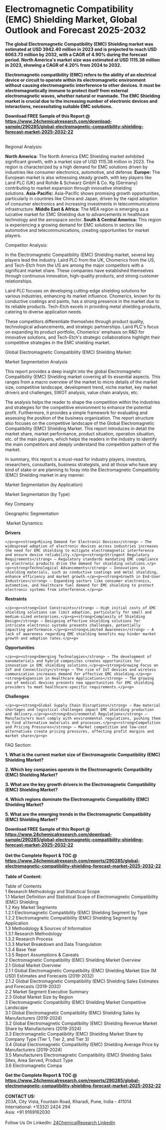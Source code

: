 <h1>Electromagnetic Compatibility (EMC) Shielding Market, Global Outlook and Forecast 2025-2032</h1><p><strong>The global Electromagnetic Compatibility (EMC) Shielding market was estimated at USD 3942.40 million in 2023 and is projected to reach USD 6063.73 million by 2032, with a CAGR of 4.90% during the forecast period. North America's market size was estimated at USD 1115.38 million in 2023, showing a CAGR of 4.20% from 2024 to 2032.</strong></p><p>
</p><p><strong>Electromagnetic compatibility (EMC) refers to the ability of an electrical device or circuit to operate within its electromagnetic environment without causing electromagnetic interference to other devices. It must be electromagnetically immune to protect itself from external electromagnetic waves, whether natural or manmade. The EMC Shielding market is crucial due to the increasing number of electronic devices and interactions, necessitating suitable EMC solutions.</strong></p><div><b>Download FREE Sample of this Report @ 
            <a href="https://www.24chemicalresearch.com/download-sample/290285/global-electromagnetic-compatibility-shielding-forecast-market-2025-2032-22">
            https://www.24chemicalresearch.com/download-sample/290285/global-electromagnetic-compatibility-shielding-forecast-market-2025-2032-22</a></b></div><br><p>
Regional Analysis:</p><p>
</p><p><strong>North America:</strong> The North America EMC Shielding market exhibited significant growth, with a market size of USD 1115.38 million in 2023. The region is characterized by a high demand for EMC solutions driven by industries like consumer electronics, automotive, and defense. <strong>Europe:</strong> The European market is also witnessing steady growth, with key players like Laird PLC (UK) and Rohde &amp; Schwarz GmbH &amp; Co. Kg (Germany) contributing to market expansion through innovative shielding solutions. <strong>Asia-Pacific:</strong> Asia-Pacific shows promising growth opportunities, particularly in countries like China and Japan, driven by the rapid adoption of consumer electronics and increasing investments in telecommunications infrastructure. <strong>Middle East &amp; Africa:</strong> The MEA region is emerging as a lucrative market for EMC Shielding due to advancements in healthcare technology and the aerospace sector. <strong>South &amp; Central America:</strong> This region is experiencing a growing demand for EMC solutions in sectors like automotive and telecommunications, creating opportunities for market players.</p><p>
Competitor Analysis:</p><p>
</p><p>In the Electromagnetic Compatibility (EMC) Shielding market, several key players lead the industry. Laird PLC from the UK, Chomerics from the US, and Tech-Etch from the US are among the major competitors with a significant market share. These companies have established themselves through continuous innovation, high-quality products, and strong customer relationships.</p><p>
</p><p>Laird PLC focuses on developing cutting-edge shielding solutions for various industries, enhancing its market influence. Chomerics, known for its conductive coatings and paints, has a strong presence in the market due to its reliable products. Tech-Etch excels in providing metal shielding products, catering to diverse application needs.</p><p>
</p><p>These competitors differentiate themselves through product quality, technological advancements, and strategic partnerships. Laird PLC's focus on expanding its product portfolio, Chomerics' emphasis on R&amp;D for innovative solutions, and Tech-Etch's strategic collaborations highlight their competitive strategies in the EMC shielding market.</p><p>
Global Electromagnetic Compatibility (EMC) Shielding Market:</p><p>
Market Segmentation Analysis</p><p>
</p><p>This report provides a deep insight into the global Electromagnetic Compatibility (EMC) Shielding market covering all its essential aspects. This ranges from a macro overview of the market to micro details of the market size, competitive landscape, development trend, niche market, key market drivers and challenges, SWOT analysis, value chain analysis, etc.</p><p>
</p><p>The analysis helps the reader to shape the competition within the industries and strategies for the competitive environment to enhance the potential profit. Furthermore, it provides a simple framework for evaluating and assessing the position of the business organization. The report structure also focuses on the competitive landscape of the Global Electromagnetic Compatibility (EMC) Shielding Market. This report introduces in detail the market share, market performance, product situation, operation situation, etc. of the main players, which helps the readers in the industry to identify the main competitors and deeply understand the competition pattern of the market.</p><p>
</p><p>In summary, this report is a must-read for industry players, investors, researchers, consultants, business strategists, and all those who have any kind of stake or are planning to foray into the Electromagnetic Compatibility (EMC) Shielding market in any manner.</p><p>
Market Segmentation (by Application)</p><p>
</p><p>
Market Segmentation (by Type)</p><p>
</p><p>
Key Company</p><p>
</p><p>
Geographic Segmentation</p><p>
</p><p>
 Market Dynamics:</p><p>








<strong>Drivers</strong></p><p>

	</p><p><strong>Rising Demand for Electronic Devices</strong> – The widespread adoption of electronic devices across industries increases the need for EMC shielding to mitigate electromagnetic interference and ensure device reliability.</p><p><strong>Stringent Regulatory Requirements</strong> – Regulatory standards mandating EMC compliance in electronic products drive the demand for shielding solutions.</p><p><strong>Technological Advancements</strong> – Innovations in shielding materials, such as conductive coatings and metal shielding, enhance efficiency and market growth.</p><p><strong>Growth in End-User Industries</strong> – Expanding sectors like consumer electronics, automotive, and healthcare fuel demand for EMC shielding to protect electronic systems from interference.</p><p>
<strong>Restraints</strong></p><p>

	</p><p><strong>Cost Constraints</strong> – High initial costs of EMC shielding solutions can limit adoption, particularly for small and medium-sized enterprises.</p><p><strong>Complexity of Shielding Design</strong> – Designing effective shielding solutions for intricate electronic systems presents challenges, potentially impacting performance.</p><p><strong>Limited Awareness</strong> – A lack of awareness regarding EMC shielding benefits may hinder market growth and adoption rates.</p><p>
<strong>Opportunities</strong></p><p>

	</p><p><strong>Emerging Technologies</strong> – The development of nanomaterials and hybrid composites creates opportunities for innovation in EMC shielding solutions.</p><p><strong>Growing Focus on IoT and Connectivity</strong> – The rise of IoT devices and wireless communication increases demand for effective EMC shielding.</p><p><strong>Expansion in Healthcare Applications</strong> – The growing use of medical devices presents new opportunities for EMC shielding providers to meet healthcare-specific requirements.</p><p>
<strong>Challenges</strong></p><p>

	</p><p><strong>Global Supply Chain Disruptions</strong> – Raw material shortages and logistical challenges impact EMC shielding production and delivery.</p><p><strong>Environmental Regulations</strong> – Manufacturers must comply with environmental regulations, pushing them to find alternative materials and processes.</p><p><strong>Competition and Pricing Pressures</strong> – Market competition and low-cost alternatives create pricing pressures, affecting profit margins and market share</p><p>
FAQ Section:</p><p>
</p><p><strong>1. What is the current market size of Electromagnetic Compatibility (EMC) Shielding Market?</strong></p><p>
</p><p>
</p><p><strong>2. Which key companies operate in the Electromagnetic Compatibility (EMC) Shielding Market?</strong></p><p>
</p><p>
</p><p><strong>3. What are the key growth drivers in the Electromagnetic Compatibility (EMC) Shielding Market?</strong></p><p>
</p><p>
</p><p><strong>4. Which regions dominate the Electromagnetic Compatibility (EMC) Shielding Market?</strong></p><p>
</p><p>
</p><p><strong>5. What are the emerging trends in the Electromagnetic Compatibility (EMC) Shielding Market?</strong></p><p>
</p><p>
	</p><p></p><div><b>Download FREE Sample of this Report @ 
            <a href="https://www.24chemicalresearch.com/download-sample/290285/global-electromagnetic-compatibility-shielding-forecast-market-2025-2032-22">
            https://www.24chemicalresearch.com/download-sample/290285/global-electromagnetic-compatibility-shielding-forecast-market-2025-2032-22</a></b></div><br><div><b>Get the Complete Report & TOC @ 
            <a href="https://www.24chemicalresearch.com/reports/290285/global-electromagnetic-compatibility-shielding-forecast-market-2025-2032-22">
            https://www.24chemicalresearch.com/reports/290285/global-electromagnetic-compatibility-shielding-forecast-market-2025-2032-22</a></b></div><br>
            <b>Table of Content:</b><p>Table of Contents<br />
1 Research Methodology and Statistical Scope<br />
1.1 Market Definition and Statistical Scope of Electromagnetic Compatibility (EMC) Shielding<br />
1.2 Key Market Segments<br />
1.2.1 Electromagnetic Compatibility (EMC) Shielding Segment by Type<br />
1.2.2 Electromagnetic Compatibility (EMC) Shielding Segment by Application<br />
1.3 Methodology & Sources of Information<br />
1.3.1 Research Methodology<br />
1.3.2 Research Process<br />
1.3.3 Market Breakdown and Data Triangulation<br />
1.3.4 Base Year<br />
1.3.5 Report Assumptions & Caveats<br />
2 Electromagnetic Compatibility (EMC) Shielding Market Overview<br />
2.1 Global Market Overview<br />
2.1.1 Global Electromagnetic Compatibility (EMC) Shielding Market Size (M USD) Estimates and Forecasts (2019-2032)<br />
2.1.2 Global Electromagnetic Compatibility (EMC) Shielding Sales Estimates and Forecasts (2019-2032)<br />
2.2 Market Segment Executive Summary<br />
2.3 Global Market Size by Region<br />
3 Electromagnetic Compatibility (EMC) Shielding Market Competitive Landscape<br />
3.1 Global Electromagnetic Compatibility (EMC) Shielding Sales by Manufacturers (2019-2024)<br />
3.2 Global Electromagnetic Compatibility (EMC) Shielding Revenue Market Share by Manufacturers (2019-2024)<br />
3.3 Electromagnetic Compatibility (EMC) Shielding Market Share by Company Type (Tier 1, Tier 2, and Tier 3)<br />
3.4 Global Electromagnetic Compatibility (EMC) Shielding Average Price by Manufacturers (2019-2024)<br />
3.5 Manufacturers Electromagnetic Compatibility (EMC) Shielding Sales Sites, Area Served, Product Type<br />
3.6 Electromagnetic Compa</p><div><b>Get the Complete Report & TOC @ 
            <a href="https://www.24chemicalresearch.com/reports/290285/global-electromagnetic-compatibility-shielding-forecast-market-2025-2032-22">
            https://www.24chemicalresearch.com/reports/290285/global-electromagnetic-compatibility-shielding-forecast-market-2025-2032-22</a></b></div><br><b>CONTACT US:</b><br>
            203A, City Vista, Fountain Road, Kharadi, Pune, India - 411014<br>
            International: +1(332) 2424 294<br>
            Asia: +91 9169162030 <br><br>
            Follow Us On LinkedIn: <a href="https://www.linkedin.com/company/24chemicalresearch/">24ChemicalResearch LinkedIn</a>